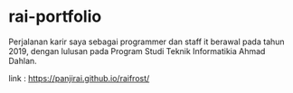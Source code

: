 # rai-portfolio
Perjalanan karir saya sebagai programmer dan staff it berawal pada tahun 2019, dengan lulusan pada Program Studi Teknik Informatikia Ahmad Dahlan.

link : https://panjirai.github.io/raifrost/
